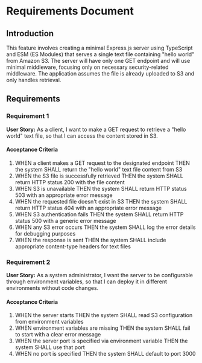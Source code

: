 # Requirements Document

## Introduction

This feature involves creating a minimal Express.js server using TypeScript and ESM (ES Modules) that serves a single text file containing "hello world" from Amazon S3. The server will have only one GET endpoint and will use minimal middleware, focusing only on necessary security-related middleware. The application assumes the file is already uploaded to S3 and only handles retrieval.

## Requirements

### Requirement 1

**User Story:** As a client, I want to make a GET request to retrieve a "hello world" text file, so that I can access the content stored in S3.

#### Acceptance Criteria

1. WHEN a client makes a GET request to the designated endpoint THEN the system SHALL return the "hello world" text file content from S3
2. WHEN the S3 file is successfully retrieved THEN the system SHALL return HTTP status 200 with the file content
3. WHEN S3 is unavailable THEN the system SHALL return HTTP status 503 with an appropriate error message
4. WHEN the requested file doesn't exist in S3 THEN the system SHALL return HTTP status 404 with an appropriate error message
5. WHEN S3 authentication fails THEN the system SHALL return HTTP status 500 with a generic error message
6. WHEN any S3 error occurs THEN the system SHALL log the error details for debugging purposes
7. WHEN the response is sent THEN the system SHALL include appropriate content-type headers for text files

### Requirement 2

**User Story:** As a system administrator, I want the server to be configurable through environment variables, so that I can deploy it in different environments without code changes.

#### Acceptance Criteria

1. WHEN the server starts THEN the system SHALL read S3 configuration from environment variables
2. WHEN environment variables are missing THEN the system SHALL fail to start with a clear error message
3. WHEN the server port is specified via environment variable THEN the system SHALL use that port
4. WHEN no port is specified THEN the system SHALL default to port 3000
